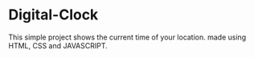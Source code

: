 ﻿# Digital-Clock

This simple project shows the current time of your location.
made using HTML, CSS and JAVASCRIPT.
